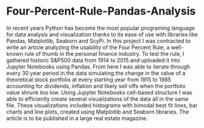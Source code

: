 # Four-Percent-Rule-Pandas-Analysis
In recent years Python has become the most popular programing language for data analysis and visualization thanks to its ease of use with libraries like Pandas, Matplotlib, Seaborn and ScyPi. 
In this project I was contracted to write an article analyzing the usability of the Four Percent Rule, a well-known rule of thumb in the personal finance industry.
To test the rule, I gathered historic S&P500 data from 1914 to 2015 and uploaded it into Jupyter Notebooks using Pandas. From here I was able to iterate through every 30 year period in the data simulating the change in the value of a theoretical stock portfolio at every starting year from 1915 to 1985 accounting for dividends, inflation and likely sell offs when the portfolio value shrunk too low. 
Using Jupyter Notebooks cell-based structure I was able to efficiently create several visualizations of the data all in the same file. These visualizations included histograms with bimodal best fit lines, bar charts and line plots, created using Matplotlib and Seaborn libraries. The article is to be published in a large real estate magazine.

